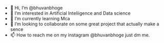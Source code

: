 - 👋 Hi, I’m @bhuvanbhoge
- 👀 I’m interested in Artificial Inteliigence and Data science
- 🌱 I’m currently learning Mca
- 💞️ I’m looking to collaborate on some great project that actually make a sence
- 📫 How to reach me on my instagram @bhuvanbhoge just dm me.

<!---
bhuvanbhoge/bhuvanbhoge is a ✨ special ✨ repository because its `README.md` (this file) appears on your GitHub profile.
You can click the Preview link to take a look at your changes.
--->
